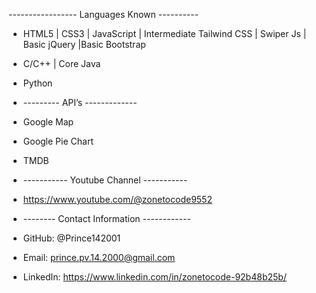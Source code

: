 ----------------- Languages Known ----------
- HTML5 | CSS3 | JavaScript | Intermediate Tailwind CSS | Swiper Js | Basic jQuery |Basic Bootstrap
- C/C++ | Core Java
- Python

- --------- API’s -------------
- Google Map
- Google Pie Chart
- TMDB

- ----------- Youtube Channel -----------
- https://www.youtube.com/@zonetocode9552

- -------- Contact Information ------------
- GitHub: @Prince142001
- Email: prince.pv.14.2000@gmail.com
- LinkedIn: https://www.linkedin.com/in/zonetocode-92b48b25b/
  

<!---
Prince142001/Prince142001 is a ✨ special ✨ repository because its `README.md` (this file) appears on your GitHub profile.
You can click the Preview link to take a look at your changes.
--->
